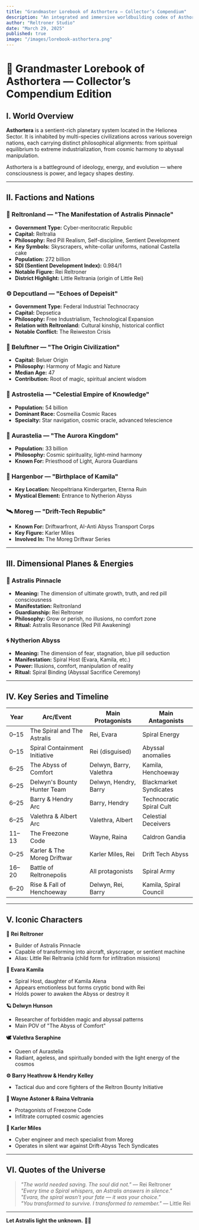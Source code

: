 ```yaml
---
title: "Grandmaster Lorebook of Asthortera — Collector’s Compendium"
description: "An integrated and immersive worldbuilding codex of Asthortera, its civilizations, dimensions, conflicts, and characters — from Spiral to Astralis."
author: "Reltroner Studio"
date: "March 29, 2025"
published: true
image: "/images/lorebook-asthortera.png"
---
```


# 🌌 Grandmaster Lorebook of Asthortera — Collector’s Compendium Edition

## I. World Overview
**Asthortera** is a sentient-rich planetary system located in the Helionea Sector. It is inhabited by multi-species civilizations across various sovereign nations, each carrying distinct philosophical alignments: from spiritual equilibrium to extreme industrialization, from cosmic harmony to abyssal manipulation.

Asthortera is a battleground of ideology, energy, and evolution — where consciousness is power, and legacy shapes destiny.

---

## II. Factions and Nations

### 🌟 Reltronland — "The Manifestation of Astralis Pinnacle"
- **Government Type:** Cyber-meritocratic Republic
- **Capital:** Reltralia
- **Philosophy:** Red Pill Realism, Self-discipline, Sentient Development
- **Key Symbols:** Skyscrapers, white-collar uniforms, national Castella cake
- **Population:** 272 billion
- **SDI (Sentient Development Index):** 0.984/1
- **Notable Figure:** Rei Reltroner
- **District Highlight:** Little Reltrania (origin of Little Rei)

### ⚙️ Depcutland — "Echoes of Depeisit"
- **Government Type:** Federal Industrial Technocracy
- **Capital:** Depsetica
- **Philosophy:** Free Industrialism, Technological Expansion
- **Relation with Reltronland:** Cultural kinship, historical conflict
- **Notable Conflict:** The Reiweston Crisis

### 🔮 Beluftner — "The Origin Civilization"
- **Capital:** Beluer Origin
- **Philosophy:** Harmony of Magic and Nature
- **Median Age:** 47
- **Contribution:** Root of magic, spiritual ancient wisdom

### 🌠 Astrostelia — "Celestial Empire of Knowledge"
- **Population:** 54 billion
- **Dominant Race:** Cosmeilia Cosmic Races
- **Specialty:** Star navigation, cosmic oracle, advanced telescience

### 🌌 Aurastelia — "The Aurora Kingdom"
- **Population:** 33 billion
- **Philosophy:** Cosmic spirituality, light-mind harmony
- **Known For:** Priesthood of Light, Aurora Guardians

### 🌊 Hargenbor — "Birthplace of Kamila"
- **Key Location:** Neopeltriana Kindergarten, Eterna Ruin
- **Mystical Element:** Entrance to Nytherion Abyss

### 🛰 Moreg — "Drift-Tech Republic"
- **Known For:** Driftwarfront, AI-Anti Abyss Transport Corps
- **Key Figure:** Karler Miles
- **Involved In:** The Moreg Driftwar Series

---

## III. Dimensional Planes & Energies

### 🔺 Astralis Pinnacle
- **Meaning:** The dimension of ultimate growth, truth, and red pill consciousness
- **Manifestation:** Reltronland
- **Guardianship:** Rei Reltroner
- **Philosophy:** Grow or perish, no illusions, no comfort zone
- **Ritual:** Astralis Resonance (Red Pill Awakening)

### 🌀 Nytherion Abyss
- **Meaning:** The dimension of fear, stagnation, blue pill seduction
- **Manifestation:** Spiral Host (Evara, Kamila, etc.)
- **Power:** Illusions, comfort, manipulation of reality
- **Ritual:** Spiral Binding (Abyssal Sacrifice Ceremony)

---

## IV. Key Series and Timeline

| Year | Arc/Event                         | Main Protagonists             | Main Antagonists                  |
|------|-----------------------------------|-------------------------------|-----------------------------------|
| 0–15 | The Spiral and The Astralis       | Rei, Evara                    | Spiral Energy                     |
| 0–15 | Spiral Containment Initiative     | Rei (disguised)              | Abyssal anomalies                 |
| 6–25 | The Abyss of Comfort              | Delwyn, Barry, Valethra       | Kamila, Henchoeway                |
| 6–25 | Delwyn's Bounty Hunter Team       | Delwyn, Hendry, Barry         | Blackmarket Syndicates           |
| 6–25 | Barry & Hendry Arc                | Barry, Hendry                 | Technocratic Spiral Cult         |
| 6–25 | Valethra & Albert Arc             | Valethra, Albert              | Celestial Deceivers              |
| 11–13| The Freezone Code                 | Wayne, Raina                  | Caldron Gandia                   |
| 0–25 | Karler & The Moreg Driftwar       | Karler Miles, Rei             | Drift Tech Abyss                 |
| 16–20| Battle of Reltronepolis           | All protagonists              | Spiral Army                      |
| 6–20 | Rise & Fall of Henchoeway         | Delwyn, Rei, Barry            | Kamila, Spiral Council           |

---

## V. Iconic Characters

**🧠 Rei Reltroner**  
- Builder of Astralis Pinnacle  
- Capable of transforming into aircraft, skyscraper, or sentient machine  
- Alias: Little Rei Reltrania (child form for infiltration missions)  

**🌸 Evara Kamila**  
- Spiral Host, daughter of Kamila Alena  
- Appears emotionless but forms cryptic bond with Rei  
- Holds power to awaken the Abyss or destroy it  

**🪐 Delwyn Hunson**  
- Researcher of forbidden magic and abyssal patterns  
- Main POV of \"The Abyss of Comfort\"

**🕊 Valethra Seraphine**  
- Queen of Aurastelia  
- Radiant, ageless, and spiritually bonded with the light energy of the cosmos  

**⚙️ Barry Heathrow & Hendry Kelley**  
- Tactical duo and core fighters of the Reltron Bounty Initiative

**🌌 Wayne Astoner & Raina Veltrania**  
- Protagonists of Freezone Code  
- Infiltrate corrupted cosmic agencies

**🚀 Karler Miles**  
- Cyber engineer and mech specialist from Moreg  
- Operates in silent war against Drift-Abyss Tech Syndicates

---

## VI. Quotes of the Universe

> *\"The world needed saving. The soul did not.\"* — Rei Reltroner  
> *\"Every time a Spiral whispers, an Astralis answers in silence.\"*  
> *\"Evara, the spiral wasn't your fate — it was your choice.\"*  
> *\"You transformed to survive. I transformed to remember.\"* — Little Rei

---

**Let Astralis light the unknown.** 🔺✨
